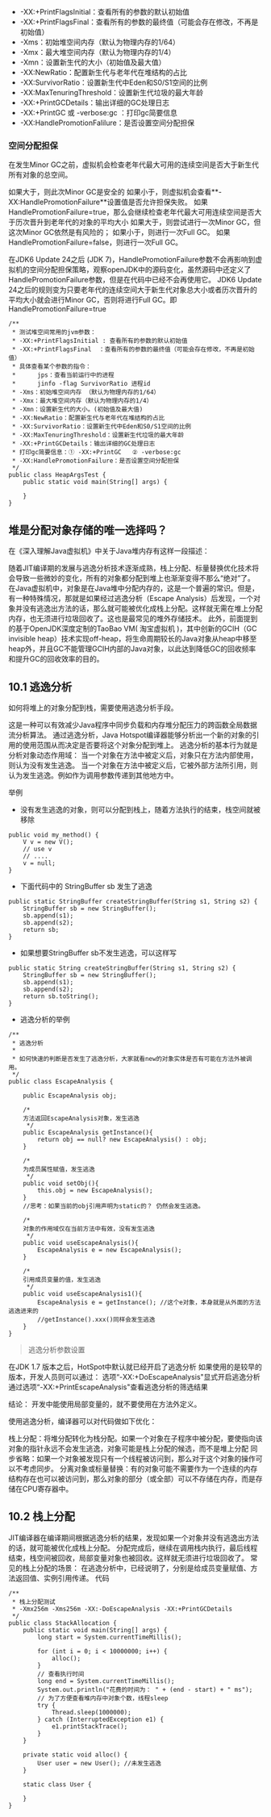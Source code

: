 * -XX:+PrintFlagsInitial：查看所有的参数的默认初始值
* -XX:+PrintFlagsFinal：查看所有的参数的最终值（可能会存在修改，不再是初始值）
* -Xms：初始堆空间内存（默认为物理内存的1/64）
* -Xmx：最大堆空间内存（默认为物理内存的1/4）
* -Xmn：设置新生代的大小（初始值及最大值）
* -XX:NewRatio：配置新生代与老年代在堆结构的占比
* -XX:SurvivorRatio：设置新生代中Eden和S0/S1空间的比例
* -XX:MaxTenuringThreshold：设置新生代垃圾的最大年龄
* -XX:+PrintGCDetails：输出详细的GC处理日志
* -XX:+PrintGC 或 -verbose:gc ：打印gc简要信息
* -XX:HandlePromotionFalilure：是否设置空间分配担保

### 空间分配担保
在发生Minor GC之前，虚拟机会检查老年代最大可用的连续空间是否大于新生代所有对象的总空间。

如果大于，则此次Minor GC是安全的
如果小于，则虚拟机会查看**-XX:HandlePromotionFailure**设置值是否允许担保失败。
如果HandlePromotionFailure=true，那么会继续检查老年代最大可用连续空间是否大于历次晋升到老年代的对象的平均大小
如果大于，则尝试进行一次Minor GC，但这次Minor GC依然是有风险的；
如果小于，则进行一次Full GC。
如果HandlePromotionFailure=false，则进行一次Full GC。

在JDK6 Update 24之后 (JDK 7)，HandlePromotionFailure参数不会再影响到虚拟机的空间分配担保策略，观察openJDK中的源码变化，虽然源码中还定义了HandlePromotionFailure参数，但是在代码中已经不会再使用它。
JDK6 Update 24之后的规则变为只要老年代的连续空间大于新生代对象总大小或者历次晋升的平均大小就会进行Minor GC，否则将进行Full GC。即 HandlePromotionFailure=true

~~~
/**
 * 测试堆空间常用的jvm参数：
 * -XX:+PrintFlagsInitial : 查看所有的参数的默认初始值
 * -XX:+PrintFlagsFinal  ：查看所有的参数的最终值（可能会存在修改，不再是初始值）
 * 具体查看某个参数的指令：
 *      jps：查看当前运行中的进程
 *      jinfo -flag SurvivorRatio 进程id
 * -Xms：初始堆空间内存 （默认为物理内存的1/64）
 * -Xmx：最大堆空间内存（默认为物理内存的1/4）
 * -Xmn：设置新生代的大小。(初始值及最大值)
 * -XX:NewRatio：配置新生代与老年代在堆结构的占比
 * -XX:SurvivorRatio：设置新生代中Eden和S0/S1空间的比例
 * -XX:MaxTenuringThreshold：设置新生代垃圾的最大年龄
 * -XX:+PrintGCDetails：输出详细的GC处理日志
 * 打印gc简要信息：① -XX:+PrintGC   ② -verbose:gc
 * -XX:HandlePromotionFailure：是否设置空间分配担保
 */
public class HeapArgsTest {
    public static void main(String[] args) {

    }
}

~~~

## 堆是分配对象存储的唯一选择吗？
在《深入理解Java虚拟机》中关于Java堆内存有这样一段描述：

随着JIT编译期的发展与逃逸分析技术逐渐成熟，栈上分配、标量替换优化技术将会导致一些微妙的变化，所有的对象都分配到堆上也渐渐变得不那么“绝对”了。
在Java虚拟机中，对象是在Java堆中分配内存的，这是一个普遍的常识。但是，有一种特殊情况，那就是如果经过逃逸分析（Escape Analysis）后发现，一个对象并没有逃逸出方法的话，那么就可能被优化成栈上分配。这样就无需在堆上分配内存，也无须进行垃圾回收了。这也是最常见的堆外存储技术。
此外，前面提到的基于OpenJDK深度定制的TaoBao VM( 淘宝虚拟机 )，其中创新的GCIH（GC invisible heap）技术实现off-heap，将生命周期较长的Java对象从heap中移至heap外，并且GC不能管理GCIH内部的Java对象，以此达到降低GC的回收频率和提升GC的回收效率的目的。


## 10.1 逃逸分析

如何将堆上的对象分配到栈，需要使用逃逸分析手段。

这是一种可以有效减少Java程序中同步负载和内存堆分配压力的跨函数全局数据流分析算法。
通过逃逸分析，Java Hotspot编译器能够分析出一个新的对象的引用的使用范围从而决定是否要将这个对象分配到堆上。
逃逸分析的基本行为就是分析对象动态作用域：
当一个对象在方法中被定义后，对象只在方法内部使用，则认为没有发生逃逸。
当一个对象在方法中被定义后，它被外部方法所引用，则认为发生逃逸。例如作为调用参数传递到其他地方中。

举例

* 没有发生逃逸的对象，则可以分配到栈上，随着方法执行的结束，栈空间就被移除

~~~
public void my_method() {
    V v = new V();
    // use v
    // ....
    v = null;
}

~~~

* 下面代码中的 StringBuffer sb 发生了逃逸
~~~
public static StringBuffer createStringBuffer(String s1, String s2) {
    StringBuffer sb = new StringBuffer();
    sb.append(s1);
    sb.append(s2);
    return sb;
}

~~~
* 如果想要StringBuffer sb不发生逃逸，可以这样写
~~~
public static String createStringBuffer(String s1, String s2) {
    StringBuffer sb = new StringBuffer();
    sb.append(s1);
    sb.append(s2);
    return sb.toString();
}

~~~

* 逃逸分析的举例

~~~
/**
 * 逃逸分析
 *
 * 如何快速的判断是否发生了逃逸分析，大家就看new的对象实体是否有可能在方法外被调用。
 */
public class EscapeAnalysis {

    public EscapeAnalysis obj;

    /*
    方法返回EscapeAnalysis对象，发生逃逸
     */
    public EscapeAnalysis getInstance(){
        return obj == null? new EscapeAnalysis() : obj;
    }

    /*
    为成员属性赋值，发生逃逸
     */
    public void setObj(){
        this.obj = new EscapeAnalysis();
    }
    //思考：如果当前的obj引用声明为static的？ 仍然会发生逃逸。

    /*
    对象的作用域仅在当前方法中有效，没有发生逃逸
     */
    public void useEscapeAnalysis(){
        EscapeAnalysis e = new EscapeAnalysis();
    }

    /*
    引用成员变量的值，发生逃逸
     */
    public void useEscapeAnalysis1(){
        EscapeAnalysis e = getInstance(); //这个e对象，本身就是从外面的方法逃逸进来的
        //getInstance().xxx()同样会发生逃逸
    }
}

~~~

> 逃逸分析参数设置

在JDK 1.7 版本之后，HotSpot中默认就已经开启了逃逸分析
如果使用的是较早的版本，开发人员则可以通过：
选项“-XX:+DoEscapeAnalysis"显式开启逃逸分析
通过选项“-XX:+PrintEscapeAnalysis"查看逃逸分析的筛选结果

结论：
开发中能使用局部变量的，就不要使用在方法外定义。

使用逃逸分析，编译器可以对代码做如下优化：

栈上分配：将堆分配转化为栈分配。如果一个对象在子程序中被分配，要使指向该对象的指针永远不会发生逃逸，对象可能是栈上分配的候选，而不是堆上分配
同步省略：如果一个对象被发现只有一个线程被访问到，那么对于这个对象的操作可以不考虑同步。
分离对象或标量替换：有的对象可能不需要作为一个连续的内存结构存在也可以被访问到，那么对象的部分（或全部）可以不存储在内存，而是存储在CPU寄存器中。

## 10.2 栈上分配
JIT编译器在编译期间根据逃逸分析的结果，发现如果一个对象并没有逃逸出方法的话，就可能被优化成栈上分配。
分配完成后，继续在调用栈内执行，最后线程结束，栈空间被回收，局部变量对象也被回收。这样就无须进行垃圾回收了。
常见的栈上分配的场景：
在逃逸分析中，已经说明了，分别是给成员变量赋值、方法返回值、实例引用传递。
代码
~~~
/**
 * 栈上分配测试
 * -Xmx256m -Xms256m -XX:-DoEscapeAnalysis -XX:+PrintGCDetails
 */
public class StackAllocation {
    public static void main(String[] args) {
        long start = System.currentTimeMillis();

        for (int i = 0; i < 10000000; i++) {
            alloc();
        }
        // 查看执行时间
        long end = System.currentTimeMillis();
        System.out.println("花费的时间为： " + (end - start) + " ms");
        // 为了方便查看堆内存中对象个数，线程sleep
        try {
            Thread.sleep(1000000);
        } catch (InterruptedException e1) {
            e1.printStackTrace();
        }
    }

    private static void alloc() {
        User user = new User(); //未发生逃逸
    }

    static class User {

    }
}

~~~











